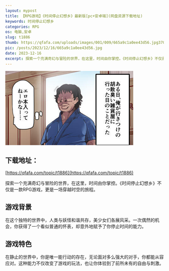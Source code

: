 ```yaml
---
layout: mypost
title: 【RPG游戏】《时间停止幻想乡》最新版[pc+安卓端](网盘资源下载地址)
keywords: 时间停止幻想乡
categories: RPG
os: 电脑,安卓
slug: t1886
thumb: https://qfafa.com/uploads/images/001/009/665a9c1a0ee43d56.jpg370x280.jpg
pic: /posts/2023/12/16/665a9c1a0ee43d56.jpg
date: 2023-12-16
excerpt: 探索一个充满奇幻与冒险的世界，在这里，时间由你掌控。《时间停止幻想乡》不仅是一款RPG游戏，更是一场穿越时空的旅程。
---
```


![时间停止幻想乡](/posts/2023/12/16/665a9c1a0ee43d56.jpg)

## 下载地址：

[https://qfafa.com/topic/t1886](https://qfafa.com/topic/t1886)

探索一个充满奇幻与冒险的世界，在这里，时间由你掌控。《时间停止幻想乡》不仅是一款RPG游戏，更是一场穿越时空的旅程。

## 游戏背景

在这个独特的世界中，人类与妖怪和谐共存，美少女们各展风采。一次偶然的机会，你获得了一个看似普通的怀表，却意外地赋予了你停止时间的能力。

## 游戏特色

在静止的世界中，你是唯一能行动的存在，无论面对多么强大的对手，你都能从容应对。这种能力不仅改变了游戏的玩法，也让你体验到了前所未有的自由与刺激。